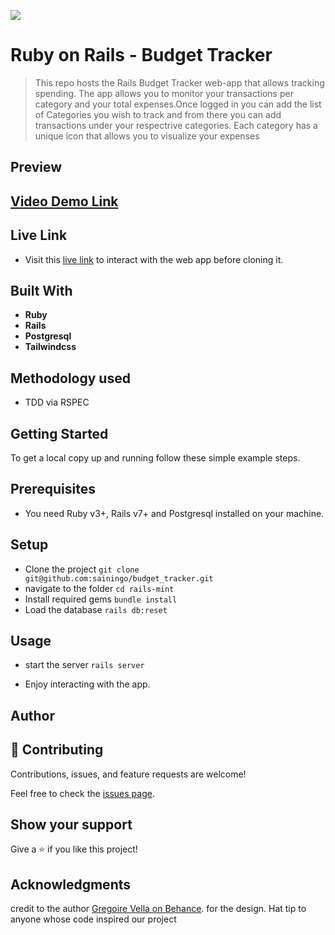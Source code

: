 ![](https://img.shields.io/badge/Microverse-blueviolet)
# Ruby on Rails - Budget Tracker

> This repo hosts the Rails Budget Tracker web-app that allows tracking spending. The app allows you to monitor your transactions per category and your total expenses.Once logged in you can add the list of Categories you wish to track and from there you can add transactions under your respectrive categories. Each category has a unique icon that allows you to visualize your expenses

## Preview

## [Video Demo Link](https://www.loom.com/share/d61e8c6e45f94437b25aa2985e77d8e4)

## Live Link

- Visit this [live link](https://budgetr-tracker.herokuapp.com) to interact with the web app before cloning it.


## Built With

- **Ruby**
- **Rails**
- **Postgresql**
- **Tailwindcss**

## Methodology used 
- TDD via RSPEC
  
## Getting Started
To get a local copy up and running follow these simple example steps.


## Prerequisites

- You need Ruby v3+, Rails v7+ and Postgresql installed on your machine.

## Setup
- Clone the project `git clone git@github.com:sainingo/budget_tracker.git`
- navigate to the folder `cd rails-mint`
- Install required gems `bundle install`
- Load the database `rails db:reset`

## Usage
- start the server `rails server`

- Enjoy interacting with the app.

## Author

## 🤝 Contributing

Contributions, issues, and feature requests are welcome!

Feel free to check the [issues page](https://github.com/Benmuiruri/budget_tracker/issues).

## Show your support

Give a ⭐️ if you like this project!

## Acknowledgments
credit to the author [Gregoire Vella on Behance](https://www.behance.net/gregoirevella). for the design.
Hat tip to anyone whose code inspired our project
  
